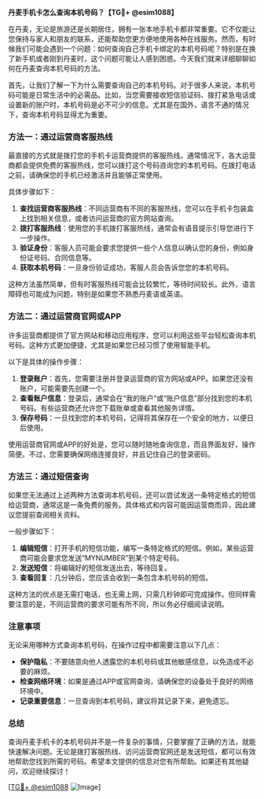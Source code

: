 **丹麦手机卡怎么查询本机号码？【TG💪+ @esim1088】**

在丹麦，无论是旅游还是长期居住，拥有一张本地手机卡都非常重要。它不仅能让您保持与家人和朋友的联系，还能帮助您更方便地使用各种在线服务。然而，有时候我们可能会遇到一个问题：如何查询自己手机卡绑定的本机号码呢？特别是在换了新手机或者刚到丹麦时，这个问题可能让人感到困惑。今天我们就来详细聊聊如何在丹麦查询本机号码的方法。

首先，让我们了解一下为什么需要查询自己的本机号码。对于很多人来说，本机号码可能是日常生活中的必需品。比如，当您需要接收短信验证码、拨打紧急电话或设置新的账户时，本机号码是必不可少的信息。尤其是在国外，语言不通的情况下，查询本机号码显得尤为重要。

### 方法一：通过运营商客服热线

最直接的方式就是拨打您的手机卡运营商提供的客服热线。通常情况下，各大运营商都会提供免费的客服热线，您可以拨打这个号码咨询您的本机号码。在拨打电话之前，请确保您的手机已经激活并且能够正常使用。

具体步骤如下：
1. **查找运营商客服热线**：不同运营商有不同的客服热线，您可以在手机卡包装盒上找到相关信息，或者访问运营商的官方网站查询。
2. **拨打客服热线**：使用您的手机拨打客服热线，通常会有语音提示引导您进行下一步操作。
3. **验证身份**：客服人员可能会要求您提供一些个人信息以确认您的身份，例如身份证号码、合同信息等。
4. **获取本机号码**：一旦身份验证成功，客服人员会告诉您您的本机号码。

这种方法虽然简单，但有时客服热线可能会比较繁忙，等待时间较长。此外，语言障碍也可能成为问题，特别是如果您不熟悉丹麦语或英语。

### 方法二：通过运营商官网或APP

许多运营商都提供了官方网站和移动应用程序，您可以利用这些平台轻松查询本机号码。这种方式更加便捷，尤其是如果您已经习惯了使用智能手机。

以下是具体的操作步骤：
1. **登录账户**：首先，您需要注册并登录运营商的官方网站或APP。如果您还没有账户，可能需要先创建一个。
2. **查看账户信息**：登录后，通常会在“我的账户”或“账户信息”部分找到您的本机号码。有些运营商还允许您下载账单或查看其他服务详情。
3. **保存号码**：一旦找到您的本机号码，记得将其保存在一个安全的地方，以便日后使用。

使用运营商官网或APP的好处是，您可以随时随地查询信息，而且界面友好，操作简便。不过，您需要确保网络连接良好，并且记住自己的登录密码。

### 方法三：通过短信查询

如果您无法通过上述两种方法查询本机号码，还可以尝试发送一条特定格式的短信给运营商，通常这是一条免费的服务。具体格式和内容可能因运营商而异，因此建议您提前查阅相关资料。

一般步骤如下：
1. **编辑短信**：打开手机的短信功能，编写一条特定格式的短信。例如，某些运营商可能会要求您发送“MYNUMBER”到某个特定号码。
2. **发送短信**：将编辑好的短信发送出去，等待回复。
3. **查看回复**：几分钟后，您应该会收到一条包含本机号码的短信。

这种方法的优点是无需打电话，也无需上网，只需几秒钟即可完成操作。但同样需要注意的是，不同运营商的要求可能有所不同，所以务必仔细阅读说明。

### 注意事项

无论采用哪种方式查询本机号码，在操作过程中都需要注意以下几点：

- **保护隐私**：不要随意向他人透露您的本机号码或其他敏感信息，以免造成不必要的麻烦。
- **检查网络环境**：如果是通过APP或官网查询，请确保您的设备处于良好的网络环境中。
- **记录重要信息**：一旦查询到本机号码，建议将其记录下来，避免遗忘。

### 总结

查询丹麦手机卡的本机号码并不是一件复杂的事情，只要掌握了正确的方法，就能快速解决问题。无论是拨打客服热线、访问运营商官网还是发送短信，都可以有效地帮助您找到所需的号码。希望本文提供的信息对您有所帮助。如果还有其他疑问，欢迎继续探讨！

[[TG💪+ @esim1088](https://t.me/s/esim1088) ![Image](https://i.postimg.cc/4NQfJmqS/Snipaste-2025-05-13-00-14-12.png)]